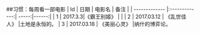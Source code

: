 ##习惯：每周看一部电影
| Id       | 日期          | 电影名 |   备注  |
| ------------- |:-------------:| -----:|------:|
| 1     |  2017.3.3|《霸王别姬》 |  |
| 2     |   2017.03.12    |  《乱世佳人》   |土地是永恒的。
| 3     |    2017.03.18   |    《美丽心灵》 |纳什的博弈论。
